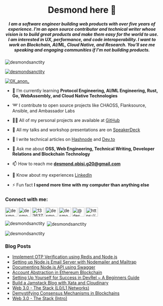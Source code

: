 <h1 align="center">Desmond here 👋</h1>
<h5 align="center">I am a software engineer building web products with over five years of experience. I'm an open source contributor and technical writer whose vision is to build great products and make them easy for the world to use. I am interested in UX, performance, and code interoperability. I want to work on Blockchain, AI/ML, Cloud Native, and Research. You'll see me speaking and engaging communities if I'm not building products.</h5>

<p align="left"> <img src="https://komarev.com/ghpvc/?username=desmondsanctity&label=Profile%20views&color=0e75b6&style=plastic" alt="desmondsanctity" /> </p>

<p align="left"> <a href="https://github.com/ryo-ma/github-profile-trophy"><img src="https://github-profile-trophy.vercel.app/?username=desmondsanctity" alt="desmondsanctity" /></a> </p>

<p align="left"> <a href="https://twitter.com/0X_anon_" target="blank"><img src="https://img.shields.io/twitter/follow/0X_anon_?logo=twitter&style=for-the-badge" alt="0X_anon_" /></a> </p>

- 🌱 I’m currently learning **Protocol Engineering, AI/ML Engineering, Rust, Go, WebAssembly, and Cloud Native Technologies**

- ➿ I contribute to open source projects like CHAOSS, Flanksource, Ansible, and Ambassador Labs
  
- 👨‍💻 All of my personal projects are available at [GitHub](https://github.com/DesmondSanctity)

- 🎤 All my talks and workshop presentations are on [SpeakerDeck](https://speakerdeck.com/desmondsanctity)

- 📝 I write technical articles on [Hashnode](https://dexcodes.hashnode.dev/) and [Dev.to](https://dev.to/desmondsanctity)

- 💬 Ask me about **OSS, Web Engineering, Technical Writing, Developer Relations and Blockchain Technology**

- 📫 How to reach me **desmond.obisi.g20@gmail.com**

- 📄 Know about my experiences [LinkedIn](https://linkedin.com/in/desmond-obisi-253ab7161/)

- ⚡ Fun fact **I spend more time with my computer than anything else**


<h3 align="left">Connect with me:</h3>
<p align="left">
<a href="https://twitter.com/0X_anon_" target="blank"><img align="center" src="https://raw.githubusercontent.com/rahuldkjain/github-profile-readme-generator/master/src/images/icons/Social/twitter.svg" alt="desmondcutest" height="30" width="40" /></a>
<a href="https://linkedin.com/in/desmond-obisi-253ab7161" target="blank"><img align="center" src="https://raw.githubusercontent.com/rahuldkjain/github-profile-readme-generator/master/src/images/icons/Social/linked-in-alt.svg" alt="desmond-obisi-253ab7161" height="30" width="40" /></a>
<a href="https://stackoverflow.com/users/13363702" target="blank"><img align="center" src="https://raw.githubusercontent.com/rahuldkjain/github-profile-readme-generator/master/src/images/icons/Social/stack-overflow.svg" alt="13363702" height="30" width="40" /></a>
<a href="https://fb.com/desmond.obisi" target="blank"><img align="center" src="https://raw.githubusercontent.com/rahuldkjain/github-profile-readme-generator/master/src/images/icons/Social/facebook.svg" alt="desmond.obisi" height="30" width="40" /></a>
<a href="https://instagram.com/desmond_obisi" target="blank"><img align="center" src="https://raw.githubusercontent.com/rahuldkjain/github-profile-readme-generator/master/src/images/icons/Social/instagram.svg" alt="desmond_obisi" height="30" width="40" /></a>
<a href="https://medium.com/@desmondcutest" target="blank"><img align="center" src="https://raw.githubusercontent.com/rahuldkjain/github-profile-readme-generator/master/src/images/icons/Social/medium.svg" alt="@desmondcutest" height="30" width="40" /></a>
<a href="/https://dexcodes.hashnode.dev/rss.xml" target="blank"><img align="center" src="https://raw.githubusercontent.com/rahuldkjain/github-profile-readme-generator/master/src/images/icons/Social/rss.svg" alt="https://dexcodes.hashnode.dev/rss.xml" height="30" width="40" /></a>
</p>

<p><img align="left" src="https://github-readme-stats.vercel.app/api/top-langs?username=desmondsanctity&show_icons=true&theme=dracula&locale=en&layout=compact" alt="desmondsanctity" /></p>

<p>&nbsp;<img align="center" src="https://github-readme-stats.vercel.app/api?username=desmondsanctity&show_icons=true&theme=dracula&locale=en" alt="desmondsanctity" /></p>

<p><img align="center" src="https://github-readme-streak-stats.herokuapp.com/?user=desmondsanctity&theme=dark" alt="desmondsanctity" /></p>


### Blog Posts
<!-- BLOG-POST-LIST:START -->
- [Implement OTP Verification using Redis and Node.js](https://dev.to/desmondsanctity/implement-otp-verification-using-redis-and-nodejs-572c)
- [Setting up Node.js Email Server with Nodemailer and Mailtrap](https://dev.to/desmondsanctity/setting-up-nodejs-email-server-with-nodemailer-and-mailtrap-404)
- [Documenting Node.js API using Swagger](https://dev.to/desmondsanctity/documenting-nodejs-api-using-swagger-4klp)
- [Account Abstraction in Ethereum Blockchain](https://dev.to/desmondsanctity/account-abstraction-in-web3-mce)
- [Setting Up Yourself for Success in DevRel ~ A Beginners Guide](https://dev.to/desmondsanctity/setting-up-yourself-for-success-in-devrel-a-beginners-guide-2n5e)
- [Build a Jamstack Blog with Xata and Cloudinary](https://dev.to/hackmamba/build-a-jamstack-blog-with-xata-and-cloudinary-655)
- [Web 3.0 - The Stack &lpar;L0/L1 Networks&rpar;](https://dev.to/desmondsanctity/web-30-the-stack-l0l1-newtworks-2069)
- [Demystifying Consensus Mechanisms in Blockchains](https://dev.to/desmondsanctity/demystifying-consensus-mechanisms-in-blockchains-161)
- [Web 3.0 - The Stack &lpar;Intro&rpar;](https://dev.to/desmondsanctity/web-30-the-stack-intro-33bj)
<!-- BLOG-POST-LIST:END -->
